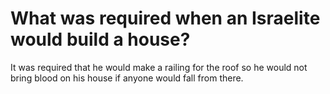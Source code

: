 # What was required when an Israelite would build a house?

It was required that he would make a railing for the roof so he would not bring blood on his house if anyone would fall from there.
